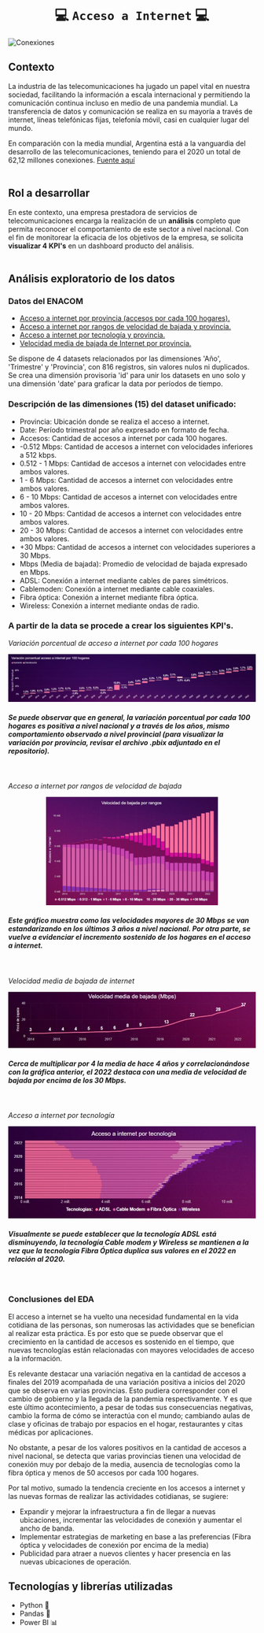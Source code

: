 # <h1 align="center">:computer: **`Acceso a Internet`** :computer:</h1>

![Conexiones](https://resizer.iproimg.com/unsafe/880x/filters:format(webp)/https://assets.iprofesional.com/assets/jpg/2021/09/522982.jpg)

## **Contexto**
La industria de las telecomunicaciones ha jugado un papel vital en nuestra sociedad, facilitando la información a escala internacional y permitiendo la comunicación continua incluso en medio de una pandemia mundial. La transferencia de datos y comunicación se realiza en su mayoría a través de internet, líneas telefónicas fijas, telefonía móvil, casi en cualquier lugar del mundo. 

En comparación con la media mundial, Argentina está a la vanguardia del desarrollo de las telecomunicaciones, teniendo para el 2020 un total de 62,12 millones conexiones. [Fuente aquí](https://www.datosmundial.com/america/argentina/telecomunicacion.php)
<br></br>

## **Rol a desarrollar**

En este contexto, una empresa prestadora de servicios de telecomunicaciones encarga la realización de un **análisis** completo que permita reconocer el comportamiento de este sector a nivel nacional. Con el fin de monitorear la eficacia de los objetivos de la empresa, se solicita **visualizar 4 KPI's** en un dashboard producto del análisis.
<br></br>

## **Análisis exploratorio de los datos**
### Datos del ENACOM
- [Acceso a internet por provincia (accesos por cada 100 hogares).](https://datosabiertos.enacom.gob.ar/dataviews/240980/penetracion-del-internet-fijo-por-provincia-accesos-por-cada-100-hogares/)
- [Acceso a internet por rangos de velocidad de bajada y provincia.](https://datosabiertos.enacom.gob.ar/dataviews/240904/acceso-a-internet-fijo-por-rangos-de-velocidad-de-bajada-y-provincia/)
- [Acceso a internet por tecnología y provincia.](https://datosabiertos.enacom.gob.ar/dataviews/240898/acceso-a-internet-fijo-por-tecnologia-y-provincia/)
- [Velocidad media de bajada de Internet por provincia.](https://datosabiertos.enacom.gob.ar/dataviews/245546/velocidad-media-de-bajada-de-internet-fijo-por-provincia/)

Se dispone de 4 datasets relacionados por las dimensiones 'Año', 'Trimestre' y 'Provincia', con 816 registros, sin valores nulos ni duplicados. Se crea una dimensión provisoria 'id' para unir los datasets en uno solo y una dimensión 'date' para graficar la data por períodos de tiempo.

### Descripción de las dimensiones (15) del dataset unificado:
- Provincia: Ubicación donde se realiza el acceso a internet.
- Date: Período trimestral por año expresado en formato de fecha.
- Accesos: Cantidad de accesos a internet por cada 100 hogares.
- -0.512 Mbps: Cantidad de accesos a internet con velocidades inferiores a 512 kbps.
- 0.512 - 1 Mbps: Cantidad de accesos a internet con velocidades entre ambos valores.
- 1 - 6 Mbps: Cantidad de accesos a internet con velocidades entre ambos valores.
- 6 - 10 Mbps: Cantidad de accesos a internet con velocidades entre ambos valores.
- 10 - 20 Mbps: Cantidad de accesos a internet con velocidades entre ambos valores.
- 20 - 30 Mbps: Cantidad de accesos a internet con velocidades entre ambos valores.
- +30 Mbps: Cantidad de accesos a internet con velocidades superiores a 30 Mbps.
- Mbps (Media de bajada): Promedio de velocidad de bajada expresado en Mbps.
- ADSL: Conexión a internet mediante cables de pares simétricos.
- Cablemoden: Conexión a internet mediante cable coaxiales.
- Fibra óptica: Conexión a internet mediante fibra óptica.
- Wireless: Conexión a internet mediante ondas de radio.

### A partir de la data se procede a crear los siguientes KPI's.

*Variación porcentual de acceso a internet por cada 100 hogares*

<img src="src\variacion_porcentual_100_hogares.jpg">

##### Se puede observar que en general, la variación porcentual por cada 100 hogares es positiva a nivel nacional y a través de los años, mismo comportamiento observado a nivel provincial (para visualizar la variación por provincia, revisar el archivo .pbix adjuntado en el repositorio).
<br>

*Acceso a internet por rangos de velocidad de bajada*
<p align="center">
<img src="src\velocidad_bajada_por_rangos.jpg" alt="drawing" width="350">

##### Este gráfico muestra como las velocidades mayores de 30 Mbps se van estandarizando en los últimos 3 años a nivel nacional. Por otra parte, se vuelve a evidenciar el incremento sostenido de los hogares en el acceso a internet.  
<br>

*Velocidad media de bajada de internet*

<img src="src\velocidad_media_bajada.jpg">

##### Cerca de multiplicar por 4 la media de hace 4 años y correlacionándose con la gráfica anterior, el 2022 destaca con una media de velocidad de bajada por encima de los 30 Mbps.
<br>

*Acceso a internet por tecnología*

<img src="src\acceso_por_tecnologia.jpg">

##### Visualmente se puede establecer que la tecnología ADSL está disminuyendo, la tecnología Cable modem y Wireless se mantienen a la vez que la tecnología Fibra Óptica duplica sus valores en el 2022 en relación al 2020.  
<br>

### Conclusiones del EDA
El acceso a internet se ha vuelto una necesidad fundamental en la vida cotidiana de las personas, son numerosas las actividades que se benefician al realizar esta práctica. Es por esto que se puede observar que el crecimiento en la cantidad de accesos es sostenido en el tiempo, que nuevas tecnologías están relacionadas con mayores velocidades de acceso a la información.

Es relevante destacar una variación negativa en la cantidad de accesos a finales del 2019 acompañada de una variación positiva a inicios del 2020 que se observa en varias provincias. Esto pudiera corresponder con el cambio de gobierno y la llegada de la pandemia respectivamente. Y es que este último acontecimiento, a pesar de todas sus consecuencias negativas, cambio la forma de cómo se interactúa con el mundo; cambiando aulas de clase y oficinas de trabajo por espacios en el hogar, restaurantes y citas médicas por aplicaciones. 

No obstante, a pesar de los valores positivos en la cantidad de accesos a nivel nacional, se detecta que varias provincias tienen una velocidad de conexión muy por debajo de la media, ausencia de tecnologías como la fibra óptica y menos de 50 accesos por cada 100 hogares. 

Por tal motivo, sumado la tendencia creciente en los accesos a internet y las nuevas formas de realizar las actividades cotidianas, se sugiere:
- Expandir y mejorar la infraestructura a fin de llegar a nuevas ubicaciones, incrementar las velocidades de conexión y aumentar el ancho de banda.
- Implementar estrategias de marketing en base a las preferencias (Fibra óptica y velocidades de conexión por encima de la media)
- Publicidad para atraer a nuevos clientes y hacer presencia en las nuevas ubicaciones de operación.

## Tecnologías y librerías utilizadas
- Python :snake:
- Pandas :panda_face:
- Power BI :bar_chart:
